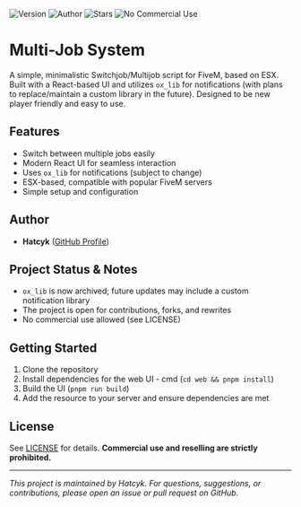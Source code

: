 ![Version](https://img.shields.io/badge/version-1.5.0-blue)
![Author](https://img.shields.io/badge/author-Hatcyk-blue)
![Stars](https://img.shields.io/github/stars/hatcyk/hcyk_multijob?style=social)
![No Commercial Use](https://img.shields.io/badge/NO%20COMMERCIAL%20USE-red)

# Multi-Job System

A simple, minimalistic Switchjob/Multijob script for FiveM, based on ESX. Built with a React-based UI and utilizes `ox_lib` for notifications (with plans to replace/maintain a custom library in the future). Designed to be new player friendly and easy to use.

## Features
- Switch between multiple jobs easily
- Modern React UI for seamless interaction
- Uses `ox_lib` for notifications (subject to change)
- ESX-based, compatible with popular FiveM servers
- Simple setup and configuration

## Author
- **Hatcyk** ([GitHub Profile](https://github.com/hatcyk))

## Project Status & Notes
- `ox_lib` is now archived; future updates may include a custom notification library
- The project is open for contributions, forks, and rewrites
- No commercial use allowed (see LICENSE)

## Getting Started
1. Clone the repository
2. Install dependencies for the web UI - cmd (`cd web && pnpm install`)
3. Build the UI (`pnpm run build`)
4. Add the resource to your server and ensure dependencies are met

## License
See [LICENSE](./LICENSE) for details. **Commercial use and reselling are strictly prohibited.**

---

*This project is maintained by Hatcyk. For questions, suggestions, or contributions, please open an issue or pull request on GitHub.*
